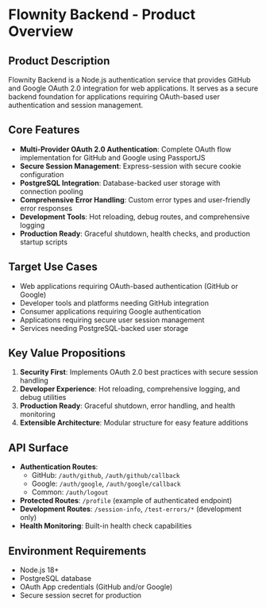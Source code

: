 # Flownity Backend - Product Overview

## Product Description
Flownity Backend is a Node.js authentication service that provides GitHub and Google OAuth 2.0 integration for web applications. It serves as a secure backend foundation for applications requiring OAuth-based user authentication and session management.

## Core Features
- **Multi-Provider OAuth 2.0 Authentication**: Complete OAuth flow implementation for GitHub and Google using PassportJS
- **Secure Session Management**: Express-session with secure cookie configuration
- **PostgreSQL Integration**: Database-backed user storage with connection pooling
- **Comprehensive Error Handling**: Custom error types and user-friendly error responses
- **Development Tools**: Hot reloading, debug routes, and comprehensive logging
- **Production Ready**: Graceful shutdown, health checks, and production startup scripts

## Target Use Cases
- Web applications requiring OAuth-based authentication (GitHub or Google)
- Developer tools and platforms needing GitHub integration
- Consumer applications requiring Google authentication
- Applications requiring secure user session management
- Services needing PostgreSQL-backed user storage

## Key Value Propositions
1. **Security First**: Implements OAuth 2.0 best practices with secure session handling
2. **Developer Experience**: Hot reloading, comprehensive logging, and debug utilities
3. **Production Ready**: Graceful shutdown, error handling, and health monitoring
4. **Extensible Architecture**: Modular structure for easy feature additions

## API Surface
- **Authentication Routes**: 
  - GitHub: `/auth/github`, `/auth/github/callback`
  - Google: `/auth/google`, `/auth/google/callback`
  - Common: `/auth/logout`
- **Protected Routes**: `/profile` (example of authenticated endpoint)
- **Development Routes**: `/session-info`, `/test-errors/*` (development only)
- **Health Monitoring**: Built-in health check capabilities

## Environment Requirements
- Node.js 18+
- PostgreSQL database
- OAuth App credentials (GitHub and/or Google)
- Secure session secret for production